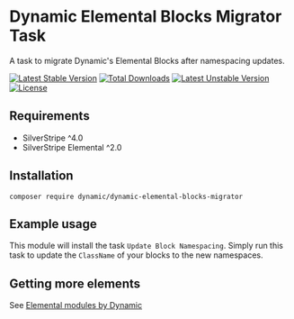 # Dynamic Elemental Blocks Migrator Task

A task to migrate Dynamic&#39;s Elemental Blocks after namespacing updates.

[![Latest Stable Version](https://poser.pugx.org/dynamic/dynamic-elemental-blocks-migrator/v/stable)](https://packagist.org/packages/dynamic/dynamic-elemental-blocks-migrator)
[![Total Downloads](https://poser.pugx.org/dynamic/dynamic-elemental-blocks-migrator/downloads)](https://packagist.org/packages/dynamic/dynamic-elemental-blocks-migrator)
[![Latest Unstable Version](https://poser.pugx.org/dynamic/dynamic-elemental-blocks-migrator/v/unstable)](https://packagist.org/packages/dynamic/dynamic-elemental-blocks-migrator)
[![License](https://poser.pugx.org/dynamic/dynamic-elemental-blocks-migrator/license)](https://packagist.org/packages/dynamic/dynamic-elemental-blocks-migrator)

## Requirements

* SilverStripe ^4.0
* SilverStripe Elemental ^2.0

## Installation

`composer require dynamic/dynamic-elemental-blocks-migrator`

## Example usage

This module will install the task `Update Block Namespacing`. Simply run this task to update the `ClassName` of your blocks to the new namespaces.

## Getting more elements

See [Elemental modules by Dynamic](https://github.com/dynamic/silverstripe-elemental-blocks#included-blocks)
